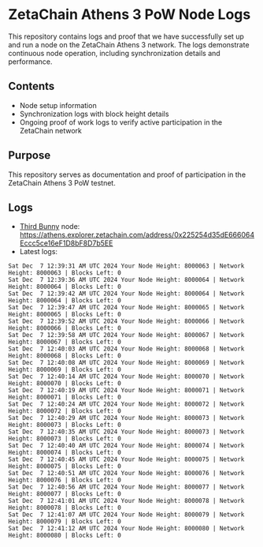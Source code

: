# ZetaChain Athens 3 PoW Node Logs
This repository contains logs and proof that we have successfully set up and run a node on the ZetaChain Athens 3 network. The logs demonstrate continuous node operation, including synchronization details and performance.

## Contents
- Node setup information
- Synchronization logs with block height details
- Ongoing proof of work logs to verify active participation in the ZetaChain network

## Purpose
This repository serves as documentation and proof of participation in the ZetaChain Athens 3 PoW testnet.

## Logs

- [Third Bunny](https://thirdbunny.xyz/) node: https://athens.explorer.zetachain.com/address/0x225254d35dE666064Eccc5ce16eF1D8bF8D7b5EE
- Latest logs:
```
Sat Dec  7 12:39:31 AM UTC 2024 Your Node Height: 8000063 | Network Height: 8000063 | Blocks Left: 0
Sat Dec  7 12:39:36 AM UTC 2024 Your Node Height: 8000064 | Network Height: 8000064 | Blocks Left: 0
Sat Dec  7 12:39:42 AM UTC 2024 Your Node Height: 8000064 | Network Height: 8000064 | Blocks Left: 0
Sat Dec  7 12:39:47 AM UTC 2024 Your Node Height: 8000065 | Network Height: 8000065 | Blocks Left: 0
Sat Dec  7 12:39:52 AM UTC 2024 Your Node Height: 8000066 | Network Height: 8000066 | Blocks Left: 0
Sat Dec  7 12:39:58 AM UTC 2024 Your Node Height: 8000067 | Network Height: 8000067 | Blocks Left: 0
Sat Dec  7 12:40:03 AM UTC 2024 Your Node Height: 8000068 | Network Height: 8000068 | Blocks Left: 0
Sat Dec  7 12:40:08 AM UTC 2024 Your Node Height: 8000069 | Network Height: 8000069 | Blocks Left: 0
Sat Dec  7 12:40:14 AM UTC 2024 Your Node Height: 8000070 | Network Height: 8000070 | Blocks Left: 0
Sat Dec  7 12:40:19 AM UTC 2024 Your Node Height: 8000071 | Network Height: 8000071 | Blocks Left: 0
Sat Dec  7 12:40:24 AM UTC 2024 Your Node Height: 8000072 | Network Height: 8000072 | Blocks Left: 0
Sat Dec  7 12:40:29 AM UTC 2024 Your Node Height: 8000073 | Network Height: 8000073 | Blocks Left: 0
Sat Dec  7 12:40:35 AM UTC 2024 Your Node Height: 8000073 | Network Height: 8000073 | Blocks Left: 0
Sat Dec  7 12:40:40 AM UTC 2024 Your Node Height: 8000074 | Network Height: 8000074 | Blocks Left: 0
Sat Dec  7 12:40:45 AM UTC 2024 Your Node Height: 8000075 | Network Height: 8000075 | Blocks Left: 0
Sat Dec  7 12:40:51 AM UTC 2024 Your Node Height: 8000076 | Network Height: 8000076 | Blocks Left: 0
Sat Dec  7 12:40:56 AM UTC 2024 Your Node Height: 8000077 | Network Height: 8000077 | Blocks Left: 0
Sat Dec  7 12:41:01 AM UTC 2024 Your Node Height: 8000078 | Network Height: 8000078 | Blocks Left: 0
Sat Dec  7 12:41:07 AM UTC 2024 Your Node Height: 8000079 | Network Height: 8000079 | Blocks Left: 0
Sat Dec  7 12:41:12 AM UTC 2024 Your Node Height: 8000080 | Network Height: 8000080 | Blocks Left: 0
```
